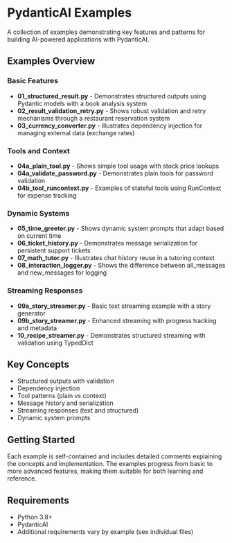 # PydanticAI Examples

A collection of examples demonstrating key features and patterns for building AI-powered applications with PydanticAI.

## Examples Overview

### Basic Features

- **01_structured_result.py** - Demonstrates structured outputs using Pydantic models with a book analysis system
- **02_result_validation_retry.py** - Shows robust validation and retry mechanisms through a restaurant reservation system
- **03_currency_converter.py** - Illustrates dependency injection for managing external data (exchange rates)

### Tools and Context

- **04a_plain_tool.py** - Shows simple tool usage with stock price lookups
- **04a_validate_password.py** - Demonstrates plain tools for password validation
- **04b_tool_runcontext.py** - Examples of stateful tools using RunContext for expense tracking

### Dynamic Systems

- **05_time_greeter.py** - Shows dynamic system prompts that adapt based on current time
- **06_ticket_history.py** - Demonstrates message serialization for persistent support tickets
- **07_math_tutor.py** - Illustrates chat history reuse in a tutoring context
- **08_interaction_logger.py** - Shows the difference between all_messages and new_messages for logging

### Streaming Responses

- **09a_story_streamer.py** - Basic text streaming example with a story generator
- **09b_story_streamer.py** - Enhanced streaming with progress tracking and metadata
- **10_recipe_streamer.py** - Demonstrates structured streaming with validation using TypedDict

## Key Concepts

- Structured outputs with validation
- Dependency injection
- Tool patterns (plain vs context)
- Message history and serialization
- Streaming responses (text and structured)
- Dynamic system prompts

## Getting Started

Each example is self-contained and includes detailed comments explaining the concepts and implementation. The examples progress from basic to more advanced features, making them suitable for both learning and reference.

## Requirements

- Python 3.8+
- PydanticAI
- Additional requirements vary by example (see individual files)
